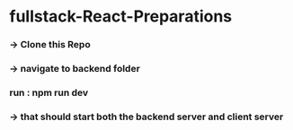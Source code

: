 <h1> fullstack-React-Preparations</h1>

<h3> -> Clone this Repo </h3>

<h3> -> navigate to backend folder</h3>

<h3> run : npm run dev </h3>

<h3> -> that should start both the backend server and client server</h3>
